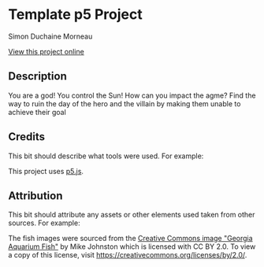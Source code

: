 # Template p5 Project

Simon Duchaine Morneau

[View this project online](https://simon-cod.github.io/Cart-253/Topics/Variation_Jam/The_Sun_3rd_variation)

## Description

You are a god! You control the Sun! How can you impact the agme? Find the way to ruin the day of the hero and the villain by making them unable to achieve their goal

## Credits

This bit should describe what tools were used. For example:

This project uses [p5.js](https://p5js.org).

## Attribution

This bit should attribute any assets or other elements used taken from other sources. For example:

The fish images were sourced from the [Creative Commons image "Georgia Aquarium Fish"](https://search.creativecommons.org/photos/96f6f770-eac1-488c-8abb-16bee7bcc874) by Mike Johnston which is licensed with CC BY 2.0. To view a copy of this license, visit https://creativecommons.org/licenses/by/2.0/.
